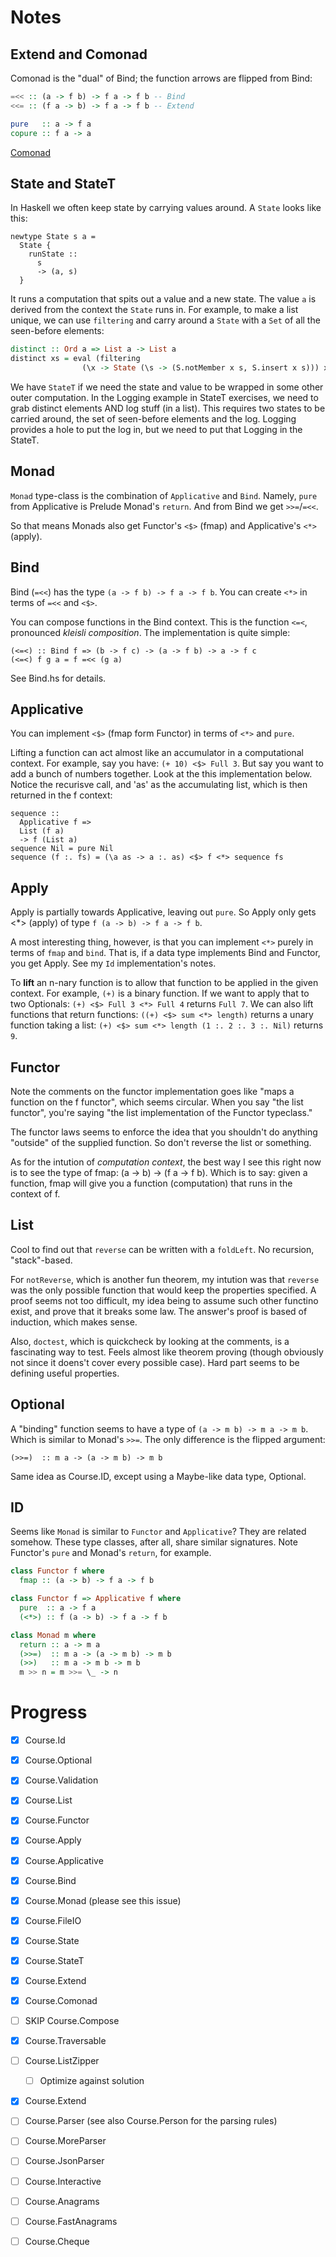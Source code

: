 # Notes

## Extend and Comonad

Comonad is the "dual" of Bind; the function arrows are flipped from Bind:

```haskell
=<< :: (a -> f b) -> f a -> f b -- Bind
<<= :: (f a -> b) -> f a -> f b -- Extend

pure   :: a -> f a
copure :: f a -> a
```


[Comonad](https://wiki.haskell.org/Typeclassopedia#Comonad)

## State and StateT

In Haskell we often keep state by carrying values around. A `State` looks like this:

```
newtype State s a =
  State {
    runState ::
      s
      -> (a, s)
  }
```

It runs a computation that spits out a value and a new state. The value `a` is
derived from the context the `State` runs in. For example, to make a list
unique, we can use `filtering` and carry around a `State` with a `Set` of all
the seen-before elements:

```haskell
distinct :: Ord a => List a -> List a
distinct xs = eval (filtering
                (\x -> State (\s -> (S.notMember x s, S.insert x s))) xs) S.empty
```

We have `StateT` if we need the state and value to be wrapped in some other
outer computation. In the Logging example in StateT exercises, we need to grab
distinct elements AND log stuff (in a list). This requires two states to be
carried around, the set of seen-before elements and the log. Logging provides a
hole to put the log in, but we need to put that Logging in the StateT.

## Monad

`Monad` type-class is the combination of `Applicative` and `Bind`. Namely,
`pure` from Applicative is Prelude Monad's `return`. And from Bind we get `>>=`/`=<<`.

So that means Monads also get Functor's `<$>` (fmap) and Applicative's `<*>` (apply).

## Bind

Bind (`=<<`) has the type `(a -> f b) -> f a -> f b`. You can create `<*>` in
terms of `=<<` and `<$>`.

You can compose functions in the Bind context. This is the function `<=<`,
pronounced *kleisli composition*. The implementation is quite simple:

```
(<=<) :: Bind f => (b -> f c) -> (a -> f b) -> a -> f c
(<=<) f g a = f =<< (g a)
```

See Bind.hs for details.

## Applicative

You can implement `<$>` (fmap form Functor) in terms of `<*>` and `pure`.

Lifting a function can act almost like an accumulator in a computational
context.  For example, say you have: `(+ 10) <$> Full 3`. But say you want to
add a bunch of numbers together. Look at the this implementation below. Notice
the recurisve call, and 'as' as the accumulating list, which is then returned
in the f context:

```
sequence ::
  Applicative f =>
  List (f a)
  -> f (List a)
sequence Nil = pure Nil
sequence (f :. fs) = (\a as -> a :. as) <$> f <*> sequence fs
```

## Apply

Apply is partially towards Applicative, leaving out `pure`. So Apply only gets
<*> (apply) of type `f (a -> b) -> f a -> f b`.

A most interesting thing, however, is that you can implement `<*>` purely in
terms of `fmap` and `bind`. That is, if a data type implements Bind and
Functor, you get Apply. See my `Id` implementation's notes.

To **lift** an n-nary function is to allow that function to be applied in the
given context. For example, `(+)` is a binary function. If we want to apply
that to two Optionals: `(+) <$> Full 3 <*> Full 4` returns `Full 7`. We can
also lift functions that return functions: `((+) <$> sum <*> length)` returns a
unary function taking a list: `(+) <$> sum <*> length (1 :. 2 :. 3 :. Nil)`
returns `9`.

## Functor

Note the comments on the functor implementation goes like "maps a function on
the f functor", which seems circular. When you say "the list functor", you're
saying "the list implementation of the Functor typeclass."

The functor laws seems to enforce the idea that you shouldn't do anything
"outside" of the supplied function. So don't reverse the list or something.

As for the intution of *computation context*, the best way I see this right now
is to see the type of fmap: (a -> b) -> (f a -> f b). Which is to say: given a
function, fmap will give you a function (computation) that runs in the context
of f.

## List

Cool to find out that `reverse` can be written with a `foldLeft`. No recursion,
"stack"-based.

For `notReverse`, which is another fun theorem, my intution was that `reverse`
was the only possible function that would keep the properties specified. A
proof seems not too difficult, my idea being to assume such other functino
exist, and prove that it breaks some law. The answer's proof is based of
induction, which makes sense.

Also, `doctest`, which is quickcheck by looking at the comments, is a
fascinating way to test. Feels almost like theorem proving (though obviously
not since it doens't cover every possible case). Hard part seems to be defining
useful properties.

## Optional

A "binding" function seems to have a type of `(a -> m b) -> m a -> m b`. Which
is similar to Monad's `>>=`. The only difference is the flipped argument:

```
(>>=)  :: m a -> (a -> m b) -> m b
```

Same idea as Course.ID, except using a Maybe-like data type, Optional.

## ID

Seems like `Monad` is similar to `Functor` and `Applicative`? They are related
somehow. These type classes, after all, share similar signatures. Note Functor's
`pure` and Monad's `return`, for example.

```haskell
class Functor f where
  fmap :: (a -> b) -> f a -> f b

class Functor f => Applicative f where
  pure  :: a -> f a
  (<*>) :: f (a -> b) -> f a -> f b

class Monad m where
  return :: a -> m a
  (>>=)  :: m a -> (a -> m b) -> m b
  (>>)   :: m a -> m b -> m b
  m >> n = m >>= \_ -> n
```

# Progress

- [x] Course.Id
- [x] Course.Optional
- [x] Course.Validation
- [x] Course.List
- [x] Course.Functor
- [x] Course.Apply
- [x] Course.Applicative
- [x] Course.Bind
- [x] Course.Monad (please see this issue)
- [x] Course.FileIO
- [x] Course.State
- [x] Course.StateT
- [x] Course.Extend
- [x] Course.Comonad
- [ ] SKIP Course.Compose
- [x] Course.Traversable
- [ ] Course.ListZipper
  - [ ] Optimize against solution
- [x] Course.Extend
- [ ] Course.Parser (see also Course.Person for the parsing rules)
- [ ] Course.MoreParser
- [ ] Course.JsonParser
- [ ] Course.Interactive
- [ ] Course.Anagrams
- [ ] Course.FastAnagrams
- [ ] Course.Cheque

